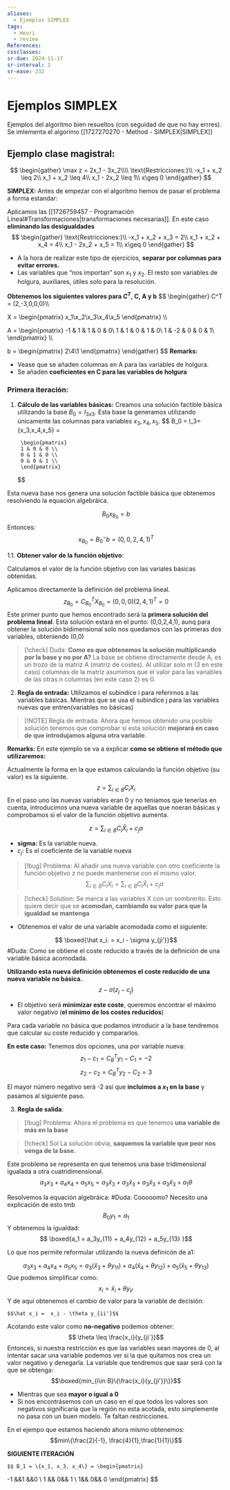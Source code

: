 ```yaml
---
aliases:
  - Ejemplos SIMPLEX
tags:
  - Heuri
  - review
References: 
cssclasses:
sr-due: 2024-11-17
sr-interval: 1
sr-ease: 232
---
```

# Ejemplos SIMPLEX
Ejemplos del algoritmo  bien resueltos (con seguidad  de que no hay errres). Se imlementa el algorimo [[1727270270 - Method - SIMPLEX|SIMPLEX]]
## Ejemplo clase magistral:

$$
\begin{gather}
\max z = 2x_1 - 3x_2\\\\
\text{Restricciones:}\\
-x_1 + x_2 \leq 2\\
x_1 + x_2 \leq 4\\
x_1 - 2x_2 \leq 1\\
x\geq 0
\end{gather}
$$

**SIMPLEX:**
Antes de empezar con el algoritmo hemos de pasar el problema a forma estandar: 

Aplicamos las [[1726759457 - Programación Lineal#Transformaciones|transformaciones necesarias]]. En este caso **eliminando las desigualdades**
$$
\begin{gather}
\text{Restricciones:}\\
-x_1 + x_2 + x_3 = 2\\
x_1 + x_2 +  x_4 = 4\\
x_1 - 2x_2 + x_5 = 1\\
x\geq 0
\end{gather}
$$
+ A la hora de realizar este tipo de ejercicios, **separar por columnas para evitar errores.**
+ Las variables que “nos importan” son $x_1$ y $x_2$. El resto son variables de holgura, auxiliares, útiles solo para la resolución.

**Obtenemos los siguientes valores para $C^T$, C, A y b**
$$
\begin{gather}
C^T = (2,-3,0,0,0)\\\\

X = \begin{pmatrix}
x_1\\x_2\\x_3\\x_4\\x_5
\end{pmatrix}
\\\\

A = \begin{pmatrix}
-1 & 1 & 1 & 0 & 0\\
1 & 1 & 0 & 1 & 0\\
1 & -2 & 0 & 0 & 1\\
\end{pmatrix}
\\\\

b = \begin{pmatrix}
2\\4\\1
\end{pmatrix}
\end{gather}
$$
**Remarks:**
+ Vease que se añaden columnas en A para las variables de holgura. 
+ Se añaden **coeficientes en C para las variables de holgura**



### Primera iteración:

   
1. **Cálculo de las variables básicas:** 
Creamos una solución factible básica utilizando la base  $B_0 = I_{3x3}$. Esta base la generamos utilizando únicamente las columnas para variables $x_3, x_4, x_5$. 
	   $$
		B_0 = I_3= \{x_3,x_4,x_5\} =
		
		\begin{pmatrix}
		1 & 0 & 0 \\
		0 & 1 & 0 \\
		0 & 0 & 1 \\
		\end{pmatrix}
	  $$

Esta nueva base nos genera una solución factible básica que obtenemos resolviendo la equación algebráica. 
	  
$$
	  B_0 x_{B_0} = b
$$
Entonces:
$$
	  x_{B_0} = B_0^- b = (0,0,2,4,1)^T
 $$

1.1.  **Obtener valor de la función objetivo**: 

Calculamos el valor de la función objetivo con las variales básicas obtenidas. 

Aplicamos directamente la definición del problema lineal.
	$$ z_{B_0} = C_{B_0}^T X_{B_0} = (0,0,0)(2,4,1)^T = 0$$
Este primer punto que hemos encontrado será la **primera solución del problema lineal**. Esta solución estará en el punto: (0,0,2,4,1), aunq para obtener la solución bidimensional solo nos quedamos con las primeras dos variables, obteniendo (0,0)

	
> [!check] Duda: **Como es que obtenemos la solución multiplicando por la base y no por A?** 
>La base se obtiene directamente desde A, es un trozo de la matriz A (matriz de costes). Al utilizar solo m (3 en este caso) columnas de la matriz asumimos que el valor para las variables de las otras n columnas (en este caso 2) es 0.




2. **Regla de entrada:** 
Utilizamos el subindice i para referirnos a las variables básicas. Mientras que se usa el subindice j para las variables nuevas que entren(variables no básicas)

> [!NOTE] Regla de entrada:
> Ahora que hemos obtenido una posible solución tenemos que comprobar si esta solución **mejorará en caso de que introdujamos alguna otra variable**. 
> 	

**Remarks:**
En este ejemplo se va a explicar **como se obtiene el método que utilizaremos:**

Actualmente la forma en la que estamos calculando la función objetivo (su valor) es la siguiente.
$$ z = \sum_{i\in B} C_i X_i$$
 En el paso uno las nuevas variables eran 0 y no teníamos que tenerlas en cuenta, introducimos una nueva variable de aquellas que noeran básicas y comprobamos si el valor de la función objetivo aumenta. 

$$ z = \sum_{i\in B} C_i \hat X_i + c_j \sigma $$
+ **sigma:** Es la variable nueva.
+ $c_j$: Es el coeficiente de la variable nueva


> [!bug] Problema: 
> Al añadir una nueva variable con otro coeficiente la función objetivo z no puede mantenerse con el mismo valor. 
> $$
> \sum_{i\in B} C_i X_i = \sum_{i\in B} C_i \hat X_i + c_j \sigma 
> $$


> [!check] Solution:
> Se marca a las variables X con un sombrerito. Esto quiere decir que se **acomodan, cambiando su valor para que la igualdad se mantenga** 

+ Obtenemos el valor de una variable acomodada como el siguiente:

$$ \boxed{\hat x_i. = x_i - \sigma y_{ji'}}$$
#Duda: Como se obtiene el coste reducido a través de la definición de una variable básica acomodada.

**Utilizando esta nueva definición obtenemos el coste reducido de una nueva variable no básica.**
$$z - \sigma(z_j - c_j)$$
+ El objetivo será **minimizar este coste**, queremos encontrar el máximo valor negativo (**el mínimo de los costes reducidos**)

Para cada variable no básica que podamos introducir a la base tendremos que calcular su coste reducido y compararlos. 

**En este caso:**
Tenemos dos opciones, una por variable nueva: 
$$z_1 - c_1 = C_B^Ty_1 - C_1 = -2$$
$$z_2 - c_2 = C_B^Ty_2- C_2 = 3$$

El mayor número negativo será -2 así que **incluimos a $x_1$ en la base** y pasamos al siguiente paso. 

3. **Regla de salida**:

> [!bug] Problema:
> Ahora el problema es que tenemos **una variable de más en la base** 


> [!check] Sol 
> La solución obvia, **saquemos la variable que peor nos venga de la base.**  

Este problema se representa en que tenemos una base tridimensional igualada a otra cuatridimensional. 
  $$a_3x_3 + a_4x_4 + a_5x_5 = a_3\hat x_3 + a_3\hat x_3 + a_3\hat x_3 + a_3\hat x_3 + a_1 \theta$$

Resolvemos la equación algebráica: 
#Duda: Cooooomo? Necesito una explicación de esto tmb
$$ B_0 y_1 = a_1$$ 
Y obtenemos la igualdad: 
$$ \boxed{a_1 = a_3y_{11} + a_4y_{12} + a_5y_{13} }$$

Lo que nos permite reformular utilizando la nueva definicón de a1:

$$a_3x_3 + a_4x_4 + a_5x_5 = a_3(\hat x_3 + \theta y_{11}) + a_4(\hat x_4+ \theta y_{12})  + a_5(\hat x_5 + \theta y_{13})$$
Que podemos simplificar como: 
$$x_i = \hat x_i + \theta y_{ii'}$$
Y de aquí obtenemos el cambio de valor para la variable de decisión: 
	
	$$\hat x_i =  x_i - \theta y_{ii'}$$
Acotando este valor como **no-negativo** podemos obtener: 
	$$ \theta \leq \frac{x_i}{y_{ji`}}$$
Entonces, si nuestra restricción es que las variables sean mayores de 0, al intentar sacar una variable podemos ver si la que quitamos nos crea un valor negativo y denegarla.
La variable que tendremos que saar será con la que se obtenga: 
$$\boxed{min_{i\in B}\{\frac{x_i}{y_{ji'}}\}}$$
+ Mientras que sea **mayor o igual a 0**
+ Si nos encontrásemos con un caso en el que todos los valores son negativos significaría que la región no esta acotada, esto simplemente no pasa con un buen modelo. Te faltan restricciones.

En el ejempo que estamos haciendo ahora mismo obtenemos: 
$$min\{\frac{2}{-1}, \frac{4}{1},\frac{1}{1}\}$$

**SIGUIENTE ITERACIÓN**
	
	$$ B_1 = \{x_1, x_3, x_4\} = \begin{pmatrix}
-1 &&1 &&0 \\ 1 && 0&& 1 \\ 1&& 0&& 0
\end{pmatrix} $$



